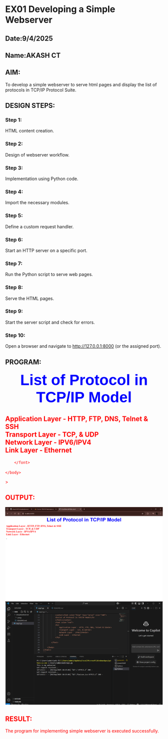 # EX01 Developing a Simple Webserver
## Date:9/4/2025
## Name:AKASH CT

## AIM:
To develop a simple webserver to serve html pages and display the list of protocols in TCP/IP Protocol Suite.

## DESIGN STEPS:
### Step 1: 
HTML content creation.

### Step 2:
Design of webserver workflow.

### Step 3:
Implementation using Python code.

### Step 4:
Import the necessary modules.

### Step 5:
Define a custom request handler.

### Step 6:
Start an HTTP server on a specific port.

### Step 7:
Run the Python script to serve web pages.

### Step 8:
Serve the HTML pages.

### Step 9:
Start the server script and check for errors.

### Step 10:
Open a browser and navigate to http://127.0.0.1:8000 (or the assigned port).

## PROGRAM:
<!doctype html>
<html>
    <head>
        <title>Kripal Sample Web project</title>
    </head>
    <body>
        <font>
            <center><font color="blue" face="arial" size="100">
            <b>List of Protocol in TCP/IP Model</b>
            </font></center>
            <font color="red">
            <h2>
                Application Layer - HTTP, FTP, DNS, Telnet & SSH<br>
                Transport Layer - TCP, & UDP<br>
                Network Layer - IPV6/IPV4<br>
                Link Layer - Ethernet
            </h2>

        </font>
        
    </body>
</html>>


## OUTPUT:
![output](<Screenshot 2025-09-04 101521.png>)
![output](<Screenshot 2025-09-04 101558.png>)

## RESULT:
The program for implementing simple webserver is executed successfully.

